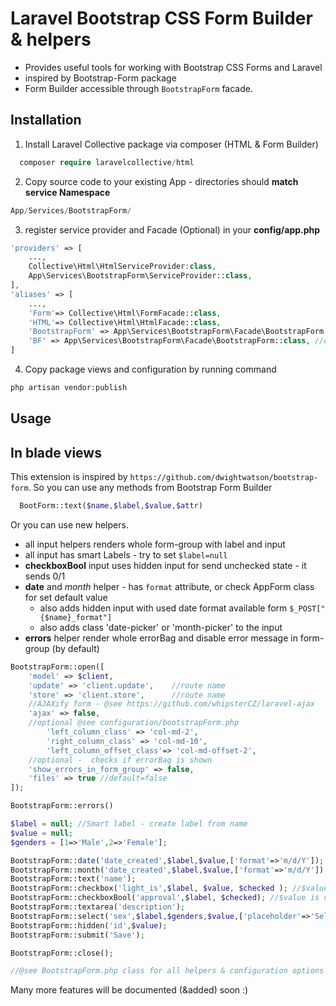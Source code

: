 # Laravel Bootstrap CSS Form Builder & helpers

  - Provides useful tools for working with Bootstrap CSS Forms and Laravel
  - inspired by Bootstrap-Form package
  - Form Builder accessible through `BootstrapForm` facade.
  
Installation
------------
1) Install Laravel Collective package via composer (HTML & Form Builder)
~~~~~ php
  composer require laravelcollective/html
~~~~~

2) Copy source code to your existing App - directories should **match service Namespace**
~~~~~ php
App/Services/BootstrapForm/
~~~~~

3) register service provider and Facade (Optional) in your **config/app.php**
~~~~~ php
'providers' => [
	...,
	Collective\Html\HtmlServiceProvider:class,
	App\Services\BootstrapForm\ServiceProvider::class,
],
'aliases' => [
	...,
	'Form'=> Collective\Html\FormFacade::class,
    'HTML'=> Collective\Html\HtmlFacade::class,
	'BootstrapForm' => App\Services\BootstrapForm\Facade\BootstrapForm::class,
	'BF' => App\Services\BootstrapForm\Facade\BootstrapForm::class, //optional shortcut
]
~~~~~


4) Copy package views and configuration by running command
~~~~~ php
php artisan vendor:publish
~~~~~


Usage
---------------------

## In blade views

This extension is inspired by `https://github.com/dwightwatson/bootstrap-form`.
  So you can use any methods from Bootstrap Form Builder

~~~~~ php
  BootForm::text($name,$label,$value,$attr)
~~~~~

Or you can use new helpers.
  - all input helpers renders whole form-group with label and input
  - all input has smart Labels - try to set `$label=null`
  - **checkboxBool** input uses hidden input for send unchecked state - it sends 0/1
  - **date** and *month* helper -  has `format` attribute, or check AppForm class for set default value
     - also adds hidden input with used date format available form `$_POST["{$name}_format"]`
     - also adds class 'date-picker' or 'month-picker' to the input
  - **errors** helper render whole errorBag and disable error message in form-group (by default)

~~~~~ php
BootstrapForm::open([
    'model' => $client,
    'update' => 'client.update',    //route name
    'store' => 'client.store',      //route name
    //AJAXify form - @see https://github.com/whipsterCZ/laravel-ajax
    'ajax' => false,
    //optional @see configuration/bootstrapForm.php
        'left_column_class' => 'col-md-2',
        'right_column_class' => 'col-md-10',
        'left_column_offset_class'=> 'col-md-offset-2',
    //optional -  checks if errorBag is shown
    'show_errors_in_form_group' => false,
    'files' => true //default=false
]);

BootstrapForm::errors()

$label = null; //Smart label - create label from name
$value = null;
$genders = [1=>'Male',2=>'Female'];

BootstrapForm::date('date_created',$label,$value,['format'=>'m/d/Y']);
BootstrapForm::month('date_created',$label,$value,['format'=>'m/d/Y']);
BootstrapForm::text('name');
BootstrapForm::checkbox('light_is',$label, $value, $checked ); //$value can be "on"  
BootstrapForm::checkboxBool('approval',$label, $checked); //$value is not needed
BootstrapForm::textarea('description');
BootstrapForm::select('sex',$label,$genders,$value,['placeholder'=>'Select gender','class'=>'select2']);
BootstrapForm::hidden('id',$value);
BootstrapForm::submit('Save');

BootstrapForm::close();

//@see BootstrapForm.php class for all helpers & configuration options

~~~~~

Many more features will be documented (&added) soon  :)